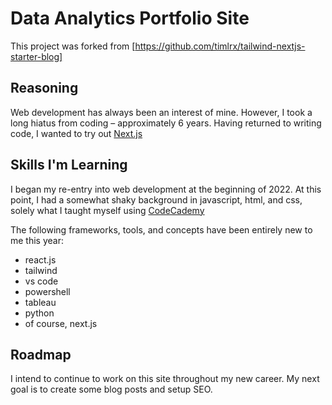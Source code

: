 # Data Analytics Portfolio Site
This project was forked from [https://github.com/timlrx/tailwind-nextjs-starter-blog]

## Reasoning

Web development has always been an interest of mine. However, I took a long hiatus from coding – approximately 6 years. Having returned to writing code, I wanted to try out [Next.js](https://nextjs.org/)

## Skills I'm Learning

I began my re-entry into web development at the beginning of 2022. At this point, I had a somewhat shaky background in javascript, html, and css, solely what I taught myself using [CodeCademy](https://www.codecademy.com/)

The following frameworks, tools, and concepts have been entirely new to me this year:

 - react.js
 - tailwind
 - vs code
 - powershell
 - tableau
 - python
 - of course, next.js

## Roadmap

I intend to continue to work on this site throughout my new career. My next goal is to create some blog posts and setup SEO.

